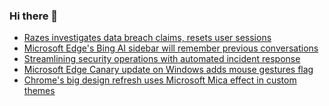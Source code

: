 ### Hi there 👋

<!--START_SECTION:feed-->
* [Razes investigates data breach claims, resets user sessions](https://www.bleepingcomputer.com/news/security/razes-investigates-data-breach-claims-resets-user-sessions/)
* [Microsoft Edge's Bing AI sidebar will remember previous conversations](https://www.bleepingcomputer.com/news/microsoft/microsoft-edges-bing-ai-sidebar-will-remember-previous-conversations/)
* [Streamlining security operations with automated incident response](https://www.bleepingcomputer.com/news/security/streamlining-security-operations-with-automated-incident-response/)
* [Microsoft Edge Canary update on Windows adds mouse gestures flag](https://www.bleepingcomputer.com/news/microsoft/microsoft-edge-canary-update-on-windows-adds-mouse-gestures-flag/)
* [Chrome's big design refresh uses Microsoft Mica effect in custom themes](https://www.bleepingcomputer.com/news/google/chromes-big-design-refresh-uses-microsoft-mica-effect-in-custom-themes/)
<!--END_SECTION:feed-->

<!--
**frankenk/frankenk** is a ✨ _special_ ✨ repository because its `README.md` (this file) appears on your GitHub profile.

Here are some ideas to get you started:

- 🔭 I’m currently working on ...
- 🌱 I’m currently learning ...
- 👯 I’m looking to collaborate on ...
- 🤔 I’m looking for help with ...
- 💬 Ask me about ...
- 📫 How to reach me: ...
- 😄 Pronouns: ...
- ⚡ Fun fact: ...
-->



